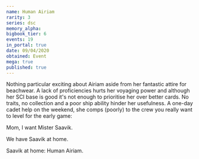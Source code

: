 ```yaml
---
name: Human Airiam
rarity: 3
series: dsc
memory_alpha:
bigbook_tier: 6
events: 19
in_portal: true
date: 09/04/2020
obtained: Event
mega: true
published: true
---
```


Nothing particular exciting about Airiam aside from her fantastic attire for beachwear. A lack of proficiencies hurts her voyaging power and although her SCI base is good it's not enough to prioritise her over better cards. No traits, no collection and a poor ship ability hinder her usefulness. A one-day cadet help on the weekend, she comps (poorly) to the crew you really want to level for the early game:

Mom, I want Mister Saavik.

We have Saavik at home.

Saavik at home: Human Airiam.
